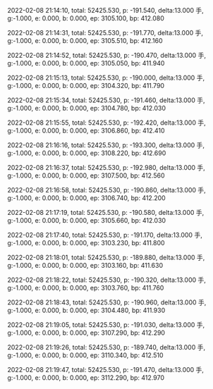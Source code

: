 2022-02-08 21:14:10, total: 52425.530, p: -191.540, delta:13.000 手, g:-1.000, e: 0.000, b: 0.000, ep: 3105.100, bp: 412.080

2022-02-08 21:14:31, total: 52425.530, p: -191.770, delta:13.000 手, g:-1.000, e: 0.000, b: 0.000, ep: 3105.510, bp: 412.160

2022-02-08 21:14:52, total: 52425.530, p: -190.470, delta:13.000 手, g:-1.000, e: 0.000, b: 0.000, ep: 3105.050, bp: 411.940

2022-02-08 21:15:13, total: 52425.530, p: -190.000, delta:13.000 手, g:-1.000, e: 0.000, b: 0.000, ep: 3104.320, bp: 411.790

2022-02-08 21:15:34, total: 52425.530, p: -191.460, delta:13.000 手, g:-1.000, e: 0.000, b: 0.000, ep: 3104.780, bp: 412.030

2022-02-08 21:15:55, total: 52425.530, p: -192.420, delta:13.000 手, g:-1.000, e: 0.000, b: 0.000, ep: 3106.860, bp: 412.410

2022-02-08 21:16:16, total: 52425.530, p: -193.300, delta:13.000 手, g:-1.000, e: 0.000, b: 0.000, ep: 3108.220, bp: 412.690

2022-02-08 21:16:37, total: 52425.530, p: -192.980, delta:13.000 手, g:-1.000, e: 0.000, b: 0.000, ep: 3107.500, bp: 412.560

2022-02-08 21:16:58, total: 52425.530, p: -190.860, delta:13.000 手, g:-1.000, e: 0.000, b: 0.000, ep: 3106.740, bp: 412.200

2022-02-08 21:17:19, total: 52425.530, p: -190.580, delta:13.000 手, g:-1.000, e: 0.000, b: 0.000, ep: 3105.660, bp: 412.030

2022-02-08 21:17:40, total: 52425.530, p: -191.170, delta:13.000 手, g:-1.000, e: 0.000, b: 0.000, ep: 3103.230, bp: 411.800

2022-02-08 21:18:01, total: 52425.530, p: -189.880, delta:13.000 手, g:-1.000, e: 0.000, b: 0.000, ep: 3103.160, bp: 411.630

2022-02-08 21:18:22, total: 52425.530, p: -190.320, delta:13.000 手, g:-1.000, e: 0.000, b: 0.000, ep: 3103.760, bp: 411.760

2022-02-08 21:18:43, total: 52425.530, p: -190.960, delta:13.000 手, g:-1.000, e: 0.000, b: 0.000, ep: 3104.480, bp: 411.930

2022-02-08 21:19:05, total: 52425.530, p: -191.030, delta:13.000 手, g:-1.000, e: 0.000, b: 0.000, ep: 3107.290, bp: 412.290

2022-02-08 21:19:26, total: 52425.530, p: -189.740, delta:13.000 手, g:-1.000, e: 0.000, b: 0.000, ep: 3110.340, bp: 412.510

2022-02-08 21:19:47, total: 52425.530, p: -191.470, delta:13.000 手, g:-1.000, e: 0.000, b: 0.000, ep: 3112.290, bp: 412.970